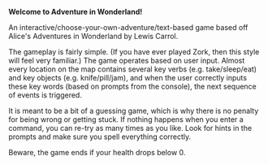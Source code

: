 **Welcome to Adventure in Wonderland!**

An interactive/choose-your-own-adventure/text-based game based off Alice's Adventures in Wonderland by Lewis Carrol.

The gameplay is fairly simple. (If you have ever played Zork, then this style will feel very familiar.) The game operates based on user input. Almost every location on the map contains several key verbs (e.g. take/sleep/eat) and key objects (e.g. knife/pill/jam), and when the user correctly inputs these key words (based on prompts from the console), the next sequence of events is triggered.

It is meant to be a bit of a guessing game, which is why there is no penalty for being wrong or getting stuck. If nothing happens when you enter a command, you can re-try as many times as you like. Look for hints in the prompts and make sure you spell everything correctly.

Beware, the game ends if your health drops below 0. 


